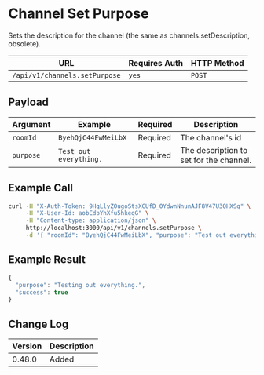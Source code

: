 # Channel Set Purpose

Sets the description for the channel (the same as channels.setDescription, obsolete).

| URL                           | Requires Auth | HTTP Method |
| ----------------------------- | ------------- | ----------- |
| `/api/v1/channels.setPurpose` | `yes`         | `POST`      |

## Payload

| Argument  | Example                | Required | Description                             |
| --------- | ---------------------- | -------- | --------------------------------------- |
| `roomId`  | `ByehQjC44FwMeiLbX`    | Required | The channel's id                        |
| `purpose` | `Test out everything.` | Required | The description to set for the channel. |

## Example Call

```bash
curl -H "X-Auth-Token: 9HqLlyZOugoStsXCUfD_0YdwnNnunAJF8V47U3QHXSq" \
     -H "X-User-Id: aobEdbYhXfu5hkeqG" \
     -H "Content-type: application/json" \
     http://localhost:3000/api/v1/channels.setPurpose \
     -d '{ "roomId": "ByehQjC44FwMeiLbX", "purpose": "Test out everything" }'
```

## Example Result

```javascript
{
  "purpose": "Testing out everything.",
  "success": true
}
```

## Change Log

| Version | Description |
| ------- | ----------- |
| 0.48.0  | Added       |
